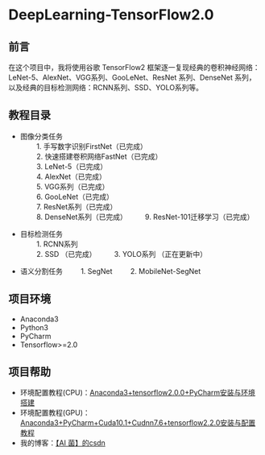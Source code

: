 # DeepLearning-TensorFlow2.0
## 前言
在这个项目中，我将使用谷歌 TensorFlow2 框架逐一复现经典的卷积神经网络：LeNet-5、AlexNet、VGG系列、GooLeNet、ResNet 系列、DenseNet 系列，以及经典的目标检测网络：RCNN系列、SSD、YOLO系列等。

## 教程目录
- 图像分类任务  
&emsp;&emsp; 1. 手写数字识别FirstNet（已完成）  
&emsp;&emsp; 2. 快速搭建卷积网络FastNet（已完成）  
&emsp;&emsp; 3. LeNet-5（已完成）  
&emsp;&emsp; 4. AlexNet（已完成）  
&emsp;&emsp; 5. VGG系列（已完成）  
&emsp;&emsp; 6. GooLeNet（已完成）  
&emsp;&emsp; 7. ResNet系列（已完成）  
&emsp;&emsp; 8. DenseNet系列（已完成）
&emsp;&emsp; 9. ResNet-101迁移学习（已完成）

- 目标检测任务  
&emsp;&emsp; 1. RCNN系列  
&emsp;&emsp; 2. SSD （已完成）
&emsp;&emsp; 3. YOLO系列 （正在更新中）

- 语义分割任务
&emsp;&emsp; 1. SegNet
&emsp;&emsp; 2. MobileNet-SegNet

## 项目环境
 - Anaconda3
 - Python3
 - PyCharm
 - Tensorflow>=2.0  
 
## 项目帮助
- 环境配置教程(CPU)：[Anaconda3+tensorflow2.0.0+PyCharm安装与环境搭建](https://blog.csdn.net/wjinjie/article/details/104342769)
- 环境配置教程(GPU)：[Anaconda3+PyCharm+Cuda10.1+Cudnn7.6+tensorflow2.2.0安装与配置教程](https://ai-wx.blog.csdn.net/article/details/107205744)
- 我的博客：[【AI 菌】的csdn](https://blog.csdn.net/wjinjie)

